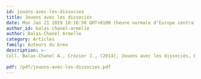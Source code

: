 ```yaml
---
id: jouons-avec-les-dissocies
title: Jouons avec les dissociés
date: Mon Jan 21 2019 10:16:50 GMT+0100 (heure normale d’Europe centrale)
author_id: balas-chanel-armelle
author: Balas-Chanel Armelle
category: Articles
family: Auteurs du Grex
description: >-
Coll. Balas-Chanel A., Crozier J., (2014), Jouons avec les dissociés, Expliciter n° 103, p. 31-46
 
pdf: /pdf/jouons-avec-les-dissocies.pdf
---
```

